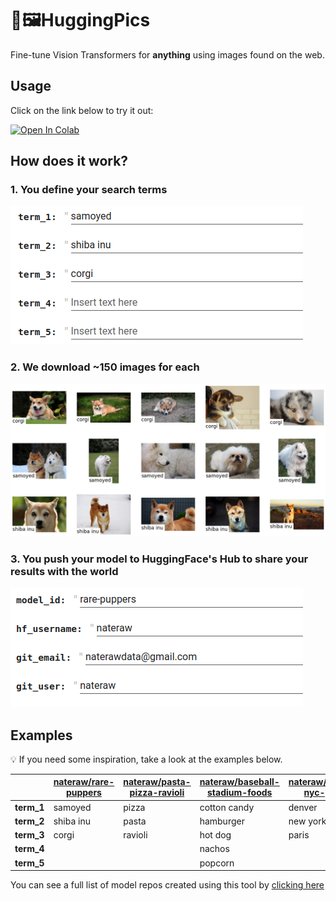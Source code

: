 # 🤗🖼️HuggingPics

Fine-tune Vision Transformers for **anything** using images found on the web.

## Usage

Click on the link below to try it out:

<a href="https://colab.research.google.com/github/nateraw/huggingpics/blob/main/HuggingPics.ipynb" target="_parent\"><img src="https://colab.research.google.com/assets/colab-badge.svg" alt="Open In Colab"/></a>

## How does it work?

### 1. You define your search terms

![pick search terms](images/pick_search_terms.png)

### 2. We download ~150 images for each

![image search results](images/image_search_results.png)

### 3. You push your model to HuggingFace's Hub to share your results with the world

![push to hub](images/push_to_hub.png)


## Examples

💡 If you need some inspiration, take a look at the examples below.


|            | [nateraw/rare-puppers](https://huggingface.co/nateraw/rare-puppers) | [nateraw/pasta-pizza-ravioli](https://huggingface.co/nateraw/pasta-pizza-ravioli) | [nateraw/baseball-stadium-foods](https://huggingface.co/nateraw/baseball-stadium-foods) | [nateraw/denver-nyc-paris](https://huggingface.co/nateraw/denver-nyc-paris) |
| ---------- | ------------------------------------------------------------------- | --------------------------------------------------------------------------------- | --------------------------------------------------------------------------------------- | --------------------------------------------------------------------------- |
| **term_1** | samoyed                                                             | pizza                                                                             | cotton candy                                                                            | denver                                                                      |
| **term_2** | shiba inu                                                           | pasta                                                                             | hamburger                                                                               | new york city                                                               |
| **term_3** | corgi                                                               | ravioli                                                                           | hot dog                                                                                 | paris                                                                       |
| **term_4** |                                                                     |                                                                                   | nachos                                                                                  |                                                                             |
| **term_5** |                                                                     |                                                                                   | popcorn                                                                                 |                                                                             |

You can see a full list of model repos created using this tool by [clicking here](https://huggingface.co/models?filter=huggingpics)